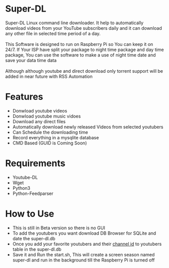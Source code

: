 # Super-DL
Super-DL Linux command line downloader. It help to automatically download videos from your YouTube subscribers daily and it can download any other file in selected time period of a day. <br><br>
This Software is designed to run on Raspberry Pi so You can keep it on 24/7. If Your ISP have split your package to night time package and day time package, You can use the software to make a use of night time date and save your data time data <br><br>
Although although youtube and direct download only torrent support will be added in near future with RSS Automation
# Features
  <ul>
  <li>Donwload youtube videos</li>
  <li>Donwload youtube music vidoes</li>
  <li>Download any direct files</li>
  <li>Automatically download newly released Videos from selected youtubers</li>
  <li>Can Schedule the downloading time</li>
  <li>Record everything in a mysqlite database</li>
  <li>CMD Based (GUID is Coming Soon)</li>
  </ul>
  
# Requirements
<ul>
  <li>Youtube-DL</li>
  <li>Wget</li>
  <li>Python3</li>
  <li>Python-Feedparser</li>
</ul>

# How to Use
<ul>
  <li>This is still in Beta version so there is no GUI</li>
  <li>To add the youtubers you want download DB Browser for SQLite and date the super-dl.db</li>
  <li>Once you add your favorite youtubers and their <a href="http://dev.zype.com/posts/2014/11/04/finding-youtube-channel-id/">channel id</a>  to youtubers table in the super-dl.db</li>
  <li>Save it and Run the start.sh, This will create a screen season named super-dl and run in the background till the Raspberry Pi is turned off</li>
</ul>
